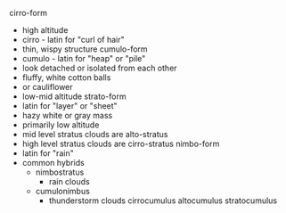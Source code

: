 cirro-form
  - high altitude
  - cirro - latin for "curl of hair"
  - thin, wispy structure
cumulo-form
  - cumulo - latin for "heap" or "pile"
  - look detached or isolated from each other
  - fluffy, white cotton balls
  - or cauliflower
  - low-mid altitude
strato-form
  - latin for "layer" or "sheet"
  - hazy white or gray mass
  - primarily low altitude
  - mid level stratus clouds are alto-stratus
  - high level stratus clouds are cirro-stratus
nimbo-form
  - latin for "rain"
  - common hybrids
    - nimbostratus
      - rain clouds
    - cumulonimbus
      - thunderstorm clouds
cirrocumulus
altocumulus
stratocumulus

